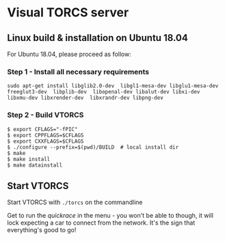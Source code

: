 # Visual TORCS server

## Linux build & installation on Ubuntu 18.04

For Ubuntu 18.04, please proceed as follow:

### Step 1 - Install all necessary requirements

```
sudo apt-get install libglib2.0-dev  libgl1-mesa-dev libglu1-mesa-dev  freeglut3-dev  libplib-dev  libopenal-dev libalut-dev libxi-dev libxmu-dev libxrender-dev  libxrandr-dev libpng-dev
```

### Step 2 - Build VTORCS

```
$ export CFLAGS="-fPIC"
$ export CPPFLAGS=$CFLAGS
$ export CXXFLAGS=$CFLAGS
$ ./configure --prefix=$(pwd)/BUILD  # local install dir
$ make
$ make install
$ make datainstall
```

## Start VTORCS

Start VTORCS with `./torcs` on the commandline

Get to run the _quickrace_  in the menu - you won't be able to though, it will lock expecting a car to connect from the network. It's the sign that everything's good to go!
